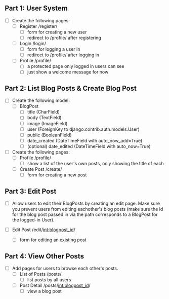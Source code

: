 ## Part 1: User System
- [ ] Create the following pages:
    - [ ] Register /register/
        - [ ] form for creating a new user
        - [ ] redirect to /profile/ after registering
    - [ ] Login /login/
        - [ ] form for logging a user in
        - [ ] redirect to /profile/ after logging in
    - [ ] Profile /profile/
        - [ ] a protected page only logged in users can see
        - [ ] just show a welcome message for now
## Part 2: List Blog Posts & Create Blog Post

- [ ] Create the following model:
    - [ ] BlogPost
        - [ ] title (CharField)
        - [ ] body (TextField)
        - [ ] image (ImageField)
        - [ ] user (ForeignKey to django.contrib.auth.models.User)
        - [ ] public (BooleanField)
        - [ ] date_created (DateTimeField with auto_now_add=True)
        - [ ] (optional) date_edited (DateTimeField with auto_now=True)
- [ ] Create the following pages:
    - [ ] Profile /profile/
        - [ ] show a list of the user's own posts, only showing the title of each
    - [ ] Create Post /create/
        - [ ] form for creating a new post

## Part 3: Edit Post

- [ ] Allow users to edit their BlogPosts by creating an edit page. Make sure you prevent users from editing eachother's blog posts (make sure the id for the blog post passed in via the path corresponds to a BlogPost for the logged-in User).

- [ ] Edit Post /edit/<int:blogpost_id>/
    - [ ] form for editing an existing post
## Part 4: View Other Posts 
- [ ] Add pages for users to browse each other's posts.
    - [ ] List of Posts /posts/
        - [ ] list posts by all users
    - [ ] Post Detail /posts/<int:blogpost_id>/
        - [ ] view a blog post